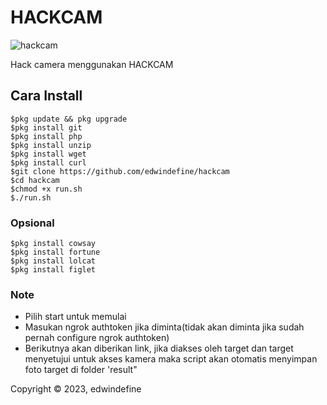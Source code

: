 # HACKCAM
![hackcam](https://user-images.githubusercontent.com/71983420/219265811-35272784-5ddd-4b78-a2bf-14b0cd7f7d2a.png)

Hack camera menggunakan HACKCAM


## Cara Install
```
$pkg update && pkg upgrade
$pkg install git
$pkg install php
$pkg install unzip
$pkg install wget
$pkg install curl
$git clone https://github.com/edwindefine/hackcam
$cd hackcam
$chmod +x run.sh
$./run.sh
```

### Opsional
```
$pkg install cowsay
$pkg install fortune
$pkg install lolcat
$pkg install figlet
```

### Note
- Pilih start untuk memulai
- Masukan ngrok authtoken jika diminta(tidak akan diminta jika sudah pernah configure ngrok authtoken)
- Berikutnya akan diberikan link, jika diakses oleh target dan target menyetujui untuk akses kamera maka script akan otomatis menyimpan foto target di folder 'result"


Copyright © 2023, edwindefine
